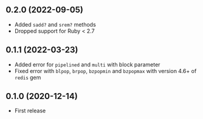 ## 0.2.0 (2022-09-05)

- Added `sadd?` and `srem?` methods
- Dropped support for Ruby < 2.7

## 0.1.1 (2022-03-23)

- Added error for `pipelined` and `multi` with block parameter
- Fixed error with `blpop`, `brpop`, `bzpopmin` and `bzpopmax` with version 4.6+ of `redis` gem

## 0.1.0 (2020-12-14)

- First release
